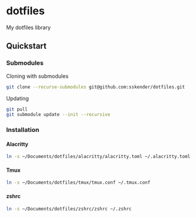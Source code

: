 # dotfiles

My dotfiles library

## Quickstart

### Submodules

Cloning with submodules

```bash
git clone --recurse-submodules git@github.com:sskender/dotfiles.git
```

Updating

```bash
git pull
git submodule update --init --recursive
```

### Installation

#### Alacritty

```bash
ln -s ~/Documents/dotfiles/alacritty/alacritty.toml ~/.alacritty.toml
```

#### Tmux

```bash
ln -s ~/Documents/dotfiles/tmux/tmux.conf ~/.tmux.conf
```

#### zshrc

```bash
ln -s ~/Documents/dotfiles/zshrc/zshrc ~/.zshrc
```
